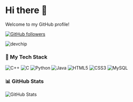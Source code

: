 # Hi there 👋
Welcome to my GitHub profile!

[![GitHub followers](https://img.shields.io/github/followers/amanramola?label=Follow&style=social)](https://github.com/amanramola)

![devchip](https://devchip.vercel.app/profile.svg?username=amanramola)

### 🚀 My Tech Stack

![C++](https://img.shields.io/badge/C++-4B8BBE?style=for-the-badge&logo=c%2b%2b&logoColor=white)
![C](https://img.shields.io/badge/C-A8B9CC?style=for-the-badge&logo=c&logoColor=black)
![Python](https://img.shields.io/badge/Python-FFD43B?style=for-the-badge&logo=python&logoColor=black)
![Java](https://img.shields.io/badge/Java-ED8B00?style=for-the-badge&logo=java&logoColor=white)
![HTML5](https://img.shields.io/badge/HTML5-DD4B25?style=for-the-badge&logo=html5&logoColor=white)
![CSS3](https://img.shields.io/badge/CSS3-264DE4?style=for-the-badge&logo=css3&logoColor=white)
![MySQL](https://img.shields.io/badge/MySQL-00618A?style=for-the-badge&logo=mysql&logoColor=white)

### 📊 GitHub Stats

![GitHub Stats](https://github-readme-stats.vercel.app/api?username=amanramola&theme=dark&hide_border=false&include_all_commits=false&count_private=false)

